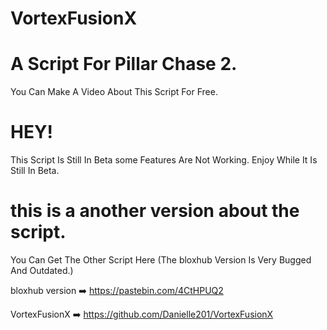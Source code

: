# VortexFusionX
# A Script For Pillar Chase 2.

You Can Make A Video About This Script For Free.

# HEY!
This Script Is Still In Beta
some Features Are Not Working.
Enjoy While It Is Still In Beta.

# this is a another version about the script.
You Can Get The Other Script Here
(The bloxhub Version Is Very Bugged And Outdated.)

bloxhub version ➡️
https://pastebin.com/4CtHPUQ2

VortexFusionX ➡️
https://github.com/Danielle201/VortexFusionX
